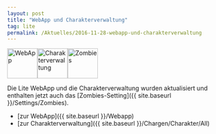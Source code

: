 ```yaml
---
layout: post
title: "WebApp und Charakterverwaltung"
tag: lite
permalink: /Aktuelles/2016-11-28-webapp-und-charakterverwaltung
---
```


<img alt="WebApp" class="floatleft" height="70" src="{{ site.baseurl }}/assets/pics/webapp.png" width="70" /><img alt="Charakterverwaltung" class="floatleft" height="70" src="{{ site.baseurl }}/assets/pics/charaktere.png" width="70" /><img alt="Zombies" height="70" src="{{ site.baseurl }}/assets/pics/zombies.png" width="70" />

Die Lite WebApp und die Charakterverwaltung wurden aktualisiert und enthalten jetzt auch das [Zombies-Setting]({{ site.baseurl }}/Settings/Zombies).

- [zur WebApp]({{ site.baseurl }}/Webapp)
- [zur Charakterverwaltung]({{ site.baseurl }}/Chargen/Charakter/All)



